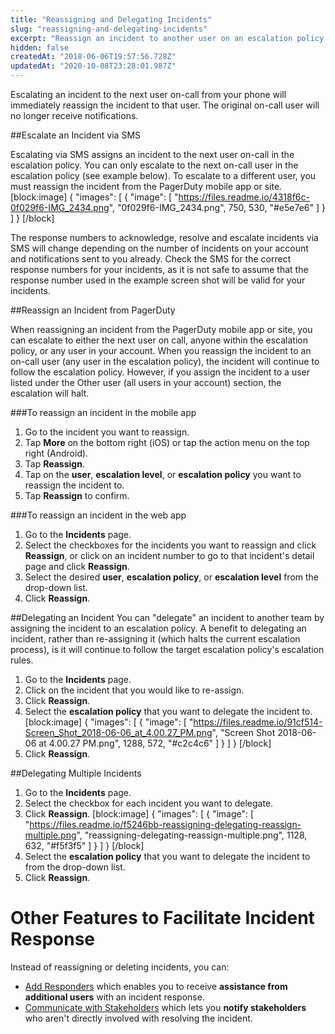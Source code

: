 ```yaml
---
title: "Reassigning and Delegating Incidents"
slug: "reassigning-and-delegating-incidents"
excerpt: "Reassign an incident to another user on an escalation policy, or to a specific user"
hidden: false
createdAt: "2018-06-06T19:57:56.728Z"
updatedAt: "2020-10-08T23:28:01.987Z"
---
```

Escalating an incident to the next user on-call from your phone will immediately reassign the incident to that user.  The original on-call user will no longer receive notifications.

##Escalate an Incident via SMS

Escalating via SMS assigns an incident to the next user on-call in the escalation policy. You can only escalate to the next on-call user in the escalation policy (see example below). To escalate to a different user, you must reassign the incident from the PagerDuty mobile app or site.
[block:image]
{
  "images": [
    {
      "image": [
        "https://files.readme.io/4318f6c-0f029f6-IMG_2434.png",
        "0f029f6-IMG_2434.png",
        750,
        530,
        "#e5e7e6"
      ]
    }
  ]
}
[/block]


<Callout type="info" title="Info">
The response numbers to acknowledge, resolve and escalate incidents via SMS will change depending on the number of incidents on your account and notifications sent to you already. Check the SMS for the correct response numbers for your incidents, as it is not safe to assume that the response number used in the example screen shot will be valid for your incidents.
</Callout>


##Reassign an Incident from PagerDuty

When reassigning an incident from the PagerDuty mobile app or site, you can escalate to either the next user on call, anyone within the escalation policy, or any user in your account. When you reassign the incident to an on-call user (any user in the escalation policy), the incident will continue to follow the escalation policy. However, if you assign the incident to a user listed under the Other user (all users in your account) section, the escalation will halt.

###To reassign an incident in the mobile app
1. Go to the incident you want to reassign.
2. Tap **More** on the bottom right (iOS) or tap the  action menu on the top right (Android).
3. Tap **Reassign**.
4. Tap on the **user**, **escalation level**, or **escalation policy** you want to reassign the incident to.
5. Tap **Reassign** to confirm.

###To reassign an incident in the web app
1. Go to the **Incidents** page.
2. Select the checkboxes for the incidents you want to reassign and click **Reassign**, or click on an incident number to go to that incident's detail page and click **Reassign**.
3. Select the desired **user**, **escalation policy**, or **escalation level** from the drop-down list.
4. Click **Reassign**.

##Delegating an Incident
You can "delegate" an incident to another team by assigning the incident to an escalation policy. A benefit to delegating an incident, rather than re-assigning it (which halts the current escalation process), is it will continue to follow the target escalation policy's escalation rules.

1. Go to the **Incidents** page.
2. Click on the incident that you would like to re-assign.
3. Click **Reassign**.
4. Select the **escalation policy** that you want to delegate the incident to.
[block:image]
{
  "images": [
    {
      "image": [
        "https://files.readme.io/91cf514-Screen_Shot_2018-06-06_at_4.00.27_PM.png",
        "Screen Shot 2018-06-06 at 4.00.27 PM.png",
        1288,
        572,
        "#c2c4c6"
      ]
    }
  ]
}
[/block]
5. Click **Reassign**.

##Delegating Multiple Incidents
1. Go to the **Incidents** page.
2. Select the checkbox for each incident you want to delegate.
3. Click **Reassign**.
[block:image]
{
  "images": [
    {
      "image": [
        "https://files.readme.io/f5246bb-reassigning-delegating-reassign-multiple.png",
        "reassigning-delegating-reassign-multiple.png",
        1128,
        632,
        "#f5f3f5"
      ]
    }
  ]
}
[/block]
4. Select the **escalation policy** that you want to delegate the incident to from the drop-down list.
5. Click **Reassign**.

# Other Features to Facilitate Incident Response

Instead of reassigning or deleting incidents, you can: 

* [Add Responders](/docs/mobilizing-a-response) which enables you to receive **assistance from additional users** with an incident response. 
* [Communicate with Stakeholders](/docs/communicating-with-stakeholders) which lets you **notify stakeholders** who aren't directly involved with resolving the incident.